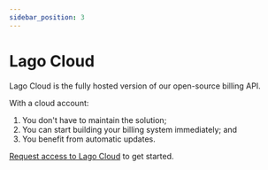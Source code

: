 ```yaml
---
sidebar_position: 3
---
```


# Lago Cloud

Lago Cloud is the fully hosted version of our open-source billing API.

With a cloud account:
1. You don't have to maintain the solution;
2. You can start building your billing system immediately; and
3. You benefit from automatic updates.

[Request access to Lago Cloud](https://forms.gle/eT7zgqcvq8dgt94g7) to get started.